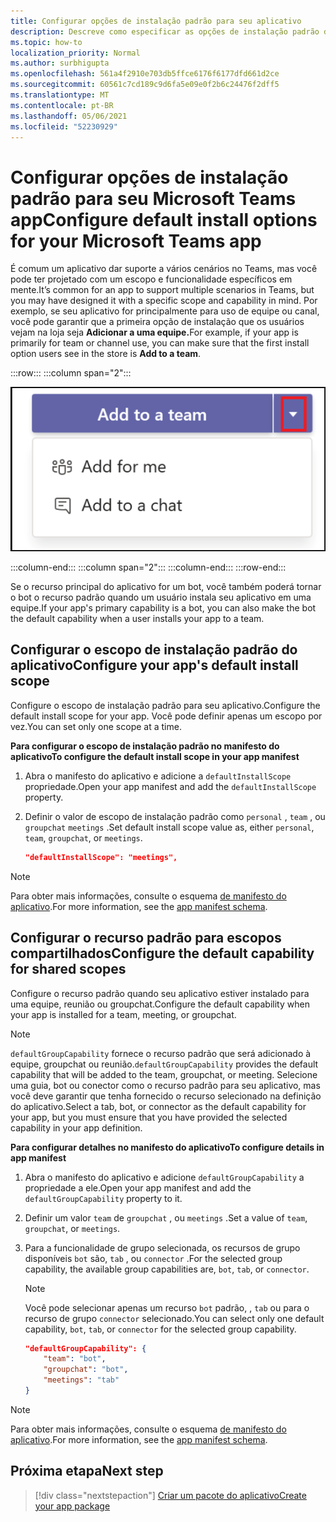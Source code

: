 ```yaml
---
title: Configurar opções de instalação padrão para seu aplicativo
description: Descreve como especificar as opções de instalação padrão do aplicativo.
ms.topic: how-to
localization_priority: Normal
ms.author: surbhigupta
ms.openlocfilehash: 561a4f2910e703db5ffce6176f6177dfd661d2ce
ms.sourcegitcommit: 60561c7cd189c9d6fa5e09e0f2b6c24476f2dff5
ms.translationtype: MT
ms.contentlocale: pt-BR
ms.lasthandoff: 05/06/2021
ms.locfileid: "52230929"
---
```

# <a name="configure-default-install-options-for-your-microsoft-teams-app"></a><span data-ttu-id="1fa95-103">Configurar opções de instalação padrão para seu Microsoft Teams app</span><span class="sxs-lookup"><span data-stu-id="1fa95-103">Configure default install options for your Microsoft Teams app</span></span>

<span data-ttu-id="1fa95-104">É comum um aplicativo dar suporte a vários cenários no Teams, mas você pode ter projetado com um escopo e funcionalidade específicos em mente.</span><span class="sxs-lookup"><span data-stu-id="1fa95-104">It’s common for an app to support multiple scenarios in Teams, but you may have designed it with a specific scope and capability in mind.</span></span> <span data-ttu-id="1fa95-105">Por exemplo, se seu aplicativo for principalmente para uso de equipe ou canal, você pode garantir que a primeira opção de instalação que os usuários vejam na loja seja **Adicionar a uma equipe.**</span><span class="sxs-lookup"><span data-stu-id="1fa95-105">For example, if your app is primarily for team or channel use, you can make sure that the first install option users see in the store is **Add to a team**.</span></span>

:::row:::
   :::column span="2":::

![Adicionar um exemplo suspenso de aplicativo](../../assets/images/compose-extensions/addanapp.png)

   :::column-end:::
   :::column span="2":::
   :::column-end:::
:::row-end:::

<span data-ttu-id="1fa95-107">Se o recurso principal do aplicativo for um bot, você também poderá tornar o bot o recurso padrão quando um usuário instala seu aplicativo em uma equipe.</span><span class="sxs-lookup"><span data-stu-id="1fa95-107">If your app's primary capability is a bot, you can also make the bot the default capability when a user installs your app to a team.</span></span>

## <a name="configure-your-apps-default-install-scope"></a><span data-ttu-id="1fa95-108">Configurar o escopo de instalação padrão do aplicativo</span><span class="sxs-lookup"><span data-stu-id="1fa95-108">Configure your app's default install scope</span></span>

<span data-ttu-id="1fa95-109">Configure o escopo de instalação padrão para seu aplicativo.</span><span class="sxs-lookup"><span data-stu-id="1fa95-109">Configure the default install scope for your app.</span></span> <span data-ttu-id="1fa95-110">Você pode definir apenas um escopo por vez.</span><span class="sxs-lookup"><span data-stu-id="1fa95-110">You can set only one scope at a time.</span></span>

<span data-ttu-id="1fa95-111">**Para configurar o escopo de instalação padrão no manifesto do aplicativo**</span><span class="sxs-lookup"><span data-stu-id="1fa95-111">**To configure the default install scope in your app manifest**</span></span>

1. <span data-ttu-id="1fa95-112">Abra o manifesto do aplicativo e adicione a `defaultInstallScope` propriedade.</span><span class="sxs-lookup"><span data-stu-id="1fa95-112">Open your app manifest and add the `defaultInstallScope` property.</span></span>
2. <span data-ttu-id="1fa95-113">Definir o valor de escopo de instalação padrão como `personal` , `team` , ou `groupchat` `meetings` .</span><span class="sxs-lookup"><span data-stu-id="1fa95-113">Set default install scope value as, either `personal`, `team`, `groupchat`, or `meetings`.</span></span>

    ```json
    "defaultInstallScope": "meetings",
    ```

> [!NOTE]
> <span data-ttu-id="1fa95-114">Para obter mais informações, consulte o esquema [de manifesto do aplicativo](~/resources/schema/manifest-schema.md).</span><span class="sxs-lookup"><span data-stu-id="1fa95-114">For more information, see the [app manifest schema](~/resources/schema/manifest-schema.md).</span></span>

## <a name="configure-the-default-capability-for-shared-scopes"></a><span data-ttu-id="1fa95-115">Configurar o recurso padrão para escopos compartilhados</span><span class="sxs-lookup"><span data-stu-id="1fa95-115">Configure the default capability for shared scopes</span></span>

<span data-ttu-id="1fa95-116">Configure o recurso padrão quando seu aplicativo estiver instalado para uma equipe, reunião ou groupchat.</span><span class="sxs-lookup"><span data-stu-id="1fa95-116">Configure the default capability when your app is installed for a team, meeting, or groupchat.</span></span>

> [!NOTE]
> <span data-ttu-id="1fa95-117">`defaultGroupCapability` fornece o recurso padrão que será adicionado à equipe, groupchat ou reunião.</span><span class="sxs-lookup"><span data-stu-id="1fa95-117">`defaultGroupCapability` provides the default capability that will be added to the team, groupchat, or meeting.</span></span> <span data-ttu-id="1fa95-118">Selecione uma guia, bot ou conector como o recurso padrão para seu aplicativo, mas você deve garantir que tenha fornecido o recurso selecionado na definição do aplicativo.</span><span class="sxs-lookup"><span data-stu-id="1fa95-118">Select a tab, bot, or connector as the default capability for your app, but you must ensure that you have provided the selected capability in your app definition.</span></span>

<span data-ttu-id="1fa95-119">**Para configurar detalhes no manifesto do aplicativo**</span><span class="sxs-lookup"><span data-stu-id="1fa95-119">**To configure details in app manifest**</span></span>

1. <span data-ttu-id="1fa95-120">Abra o manifesto do aplicativo e adicione `defaultGroupCapability` a propriedade a ele.</span><span class="sxs-lookup"><span data-stu-id="1fa95-120">Open your app manifest and add the `defaultGroupCapability` property to it.</span></span>
2. <span data-ttu-id="1fa95-121">Definir um valor `team` de `groupchat` , ou `meetings` .</span><span class="sxs-lookup"><span data-stu-id="1fa95-121">Set a value of `team`, `groupchat`, or `meetings`.</span></span>
3. <span data-ttu-id="1fa95-122">Para a funcionalidade de grupo selecionada, os recursos de grupo disponíveis `bot` são, `tab` , ou `connector` .</span><span class="sxs-lookup"><span data-stu-id="1fa95-122">For the selected group capability, the available group capabilities are, `bot`, `tab`, or `connector`.</span></span> 

    > [!NOTE]
    > <span data-ttu-id="1fa95-123">Você pode selecionar apenas um recurso `bot` padrão, , `tab` ou para o recurso de grupo `connector` selecionado.</span><span class="sxs-lookup"><span data-stu-id="1fa95-123">You can select only one default capability, `bot`, `tab`, or `connector` for the selected group capability.</span></span>

    ```json
    "defaultGroupCapability": {
        "team": "bot",
        "groupchat": "bot",
        "meetings": "tab"
    }
    ```

> [!NOTE]
> <span data-ttu-id="1fa95-124">Para obter mais informações, consulte o esquema [de manifesto do aplicativo](~/resources/schema/manifest-schema.md).</span><span class="sxs-lookup"><span data-stu-id="1fa95-124">For more information, see the [app manifest schema](~/resources/schema/manifest-schema.md).</span></span>

## <a name="next-step"></a><span data-ttu-id="1fa95-125">Próxima etapa</span><span class="sxs-lookup"><span data-stu-id="1fa95-125">Next step</span></span>

> [!div class="nextstepaction"]
> [<span data-ttu-id="1fa95-126">Criar um pacote do aplicativo</span><span class="sxs-lookup"><span data-stu-id="1fa95-126">Create your app package</span></span>](~/concepts/build-and-test/apps-package.md)
